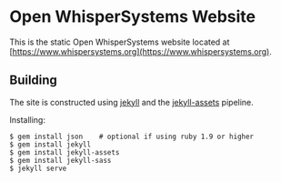 # Open WhisperSystems Website

This is the static Open WhisperSystems website located at [https://www.whispersystems.org](https://www.whispersystems.org).

## Building

The site is constructed using [jekyll](http://jekyllrb.com/) and the [jekyll-assets](http://ixti.net/jekyll-assets/) pipeline.

Installing:

```
$ gem install json    # optional if using ruby 1.9 or higher
$ gem install jekyll
$ gem install jekyll-assets
$ gem install jekyll-sass
$ jekyll serve
```
